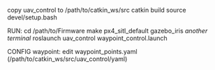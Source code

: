 copy uav_control to /path/to/catkin_ws/src
catkin build
source devel/setup.bash

RUN:
cd /path/to/Firmware
make px4_sitl_default gazebo_iris
*another terminal*
roslaunch uav_control waypoint_control.launch

CONFIG waypoint:
edit waypoint_points.yaml (/path/to/catkin_ws/src/uav_control/yaml)
